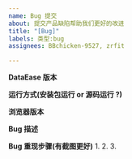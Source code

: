 ```yaml
---
name: Bug 提交
about: 提交产品缺陷帮助我们更好的改进
title: "[Bug]"
labels: 类型:bug
assignees: BBchicken-9527, zrfit

---
```


**DataEase 版本**


**运行方式(安装包运行 or 源码运行 ?)**


**浏览器版本**


**Bug 描述**


**Bug 重现步骤(有截图更好)**
1.
2.
3.
